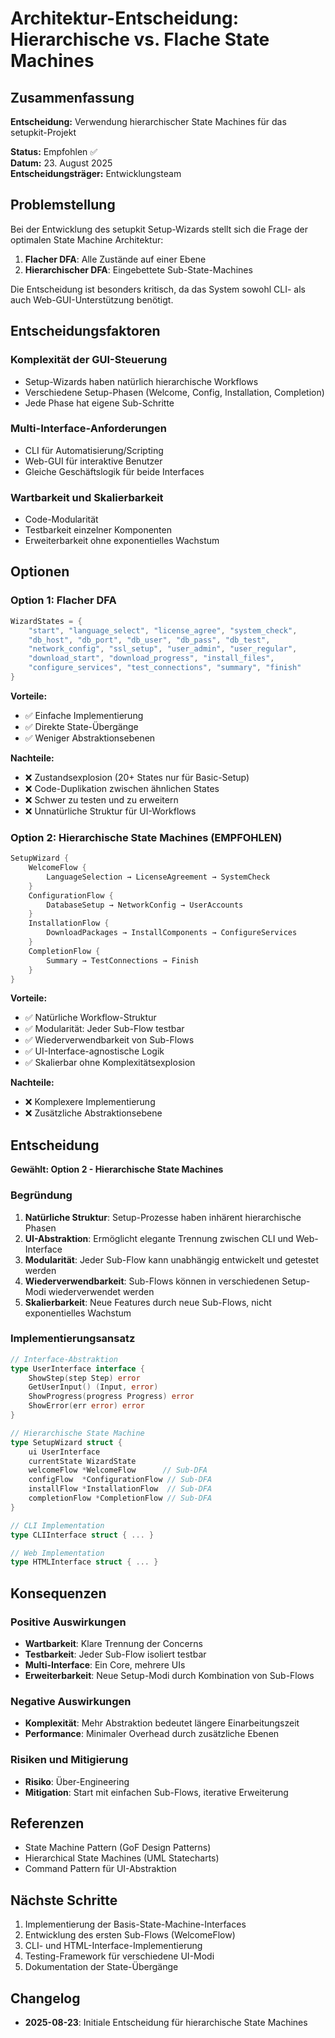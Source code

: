 # Architektur-Entscheidung: Hierarchische vs. Flache State Machines

## Zusammenfassung

**Entscheidung:** Verwendung hierarchischer State Machines für das setupkit-Projekt

**Status:** Empfohlen ✅  
**Datum:** 23. August 2025  
**Entscheidungsträger:** Entwicklungsteam

## Problemstellung

Bei der Entwicklung des setupkit Setup-Wizards stellt sich die Frage der optimalen State Machine Architektur:

1. **Flacher DFA**: Alle Zustände auf einer Ebene
2. **Hierarchischer DFA**: Eingebettete Sub-State-Machines

Die Entscheidung ist besonders kritisch, da das System sowohl CLI- als auch Web-GUI-Unterstützung benötigt.

## Entscheidungsfaktoren

### Komplexität der GUI-Steuerung
- Setup-Wizards haben natürlich hierarchische Workflows
- Verschiedene Setup-Phasen (Welcome, Config, Installation, Completion)
- Jede Phase hat eigene Sub-Schritte

### Multi-Interface-Anforderungen
- CLI für Automatisierung/Scripting
- Web-GUI für interaktive Benutzer
- Gleiche Geschäftslogik für beide Interfaces

### Wartbarkeit und Skalierbarkeit
- Code-Modularität
- Testbarkeit einzelner Komponenten
- Erweiterbarkeit ohne exponentielles Wachstum

## Optionen

### Option 1: Flacher DFA
```go
WizardStates = {
    "start", "language_select", "license_agree", "system_check",
    "db_host", "db_port", "db_user", "db_pass", "db_test",
    "network_config", "ssl_setup", "user_admin", "user_regular",
    "download_start", "download_progress", "install_files",
    "configure_services", "test_connections", "summary", "finish"
}
```

**Vorteile:**
- ✅ Einfache Implementierung
- ✅ Direkte State-Übergänge
- ✅ Weniger Abstraktionsebenen

**Nachteile:**
- ❌ Zustandsexplosion (20+ States nur für Basic-Setup)
- ❌ Code-Duplikation zwischen ähnlichen States
- ❌ Schwer zu testen und zu erweitern
- ❌ Unnatürliche Struktur für UI-Workflows

### Option 2: Hierarchische State Machines (EMPFOHLEN)
```go
SetupWizard {
    WelcomeFlow {
        LanguageSelection → LicenseAgreement → SystemCheck
    }
    ConfigurationFlow {
        DatabaseSetup → NetworkConfig → UserAccounts
    }
    InstallationFlow {
        DownloadPackages → InstallComponents → ConfigureServices
    }
    CompletionFlow {
        Summary → TestConnections → Finish
    }
}
```

**Vorteile:**
- ✅ Natürliche Workflow-Struktur
- ✅ Modularität: Jeder Sub-Flow testbar
- ✅ Wiederverwendbarkeit von Sub-Flows
- ✅ UI-Interface-agnostische Logik
- ✅ Skalierbar ohne Komplexitätsexplosion

**Nachteile:**
- ❌ Komplexere Implementierung
- ❌ Zusätzliche Abstraktionsebene

## Entscheidung

**Gewählt: Option 2 - Hierarchische State Machines**

### Begründung

1. **Natürliche Struktur**: Setup-Prozesse haben inhärent hierarchische Phasen
2. **UI-Abstraktion**: Ermöglicht elegante Trennung zwischen CLI und Web-Interface
3. **Modularität**: Jeder Sub-Flow kann unabhängig entwickelt und getestet werden
4. **Wiederverwendbarkeit**: Sub-Flows können in verschiedenen Setup-Modi wiederverwendet werden
5. **Skalierbarkeit**: Neue Features durch neue Sub-Flows, nicht exponentielles Wachstum

### Implementierungsansatz

```go
// Interface-Abstraktion
type UserInterface interface {
    ShowStep(step Step) error
    GetUserInput() (Input, error)
    ShowProgress(progress Progress) error
    ShowError(err error) error
}

// Hierarchische State Machine
type SetupWizard struct {
    ui UserInterface
    currentState WizardState
    welcomeFlow *WelcomeFlow      // Sub-DFA
    configFlow  *ConfigurationFlow // Sub-DFA
    installFlow *InstallationFlow  // Sub-DFA
    completionFlow *CompletionFlow // Sub-DFA
}

// CLI Implementation
type CLIInterface struct { ... }

// Web Implementation  
type HTMLInterface struct { ... }
```

## Konsequenzen

### Positive Auswirkungen
- **Wartbarkeit**: Klare Trennung der Concerns
- **Testbarkeit**: Jeder Sub-Flow isoliert testbar
- **Multi-Interface**: Ein Core, mehrere UIs
- **Erweiterbarkeit**: Neue Setup-Modi durch Kombination von Sub-Flows

### Negative Auswirkungen
- **Komplexität**: Mehr Abstraktion bedeutet längere Einarbeitungszeit
- **Performance**: Minimaler Overhead durch zusätzliche Ebenen

### Risiken und Mitigierung
- **Risiko**: Über-Engineering
- **Mitigation**: Start mit einfachen Sub-Flows, iterative Erweiterung

## Referenzen
- State Machine Pattern (GoF Design Patterns)
- Hierarchical State Machines (UML Statecharts)
- Command Pattern für UI-Abstraktion

## Nächste Schritte
1. Implementierung der Basis-State-Machine-Interfaces
2. Entwicklung des ersten Sub-Flows (WelcomeFlow)
3. CLI- und HTML-Interface-Implementierung
4. Testing-Framework für verschiedene UI-Modi
5. Dokumentation der State-Übergänge

## Changelog
- **2025-08-23**: Initiale Entscheidung für hierarchische State Machines